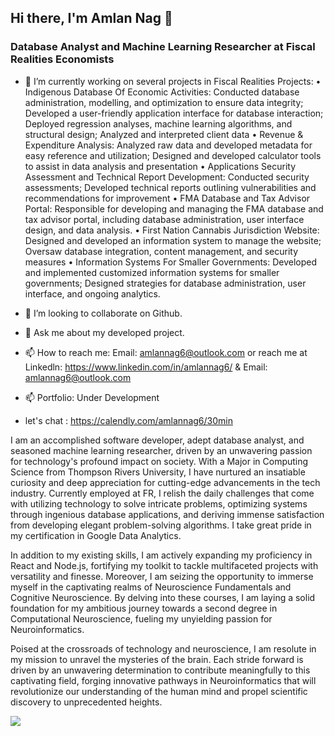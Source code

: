 ## Hi there, I'm Amlan Nag  👋

### Database Analyst and Machine Learning Researcher at Fiscal Realities Economists


- 🔭 I’m currently working on several projects in Fiscal Realities
  Projects: 
• Indigenous Database Of Economic Activities: Conducted database administration, modelling, and optimization to ensure data integrity; Developed a user-friendly application interface for database interaction; Deployed regression analyses, machine learning algorithms, and structural design; Analyzed and interpreted client data
• Revenue & Expenditure Analysis: Analyzed raw data and developed metadata for easy reference and utilization; Designed and developed calculator tools to assist in data analysis and presentation
• Applications Security Assessment and Technical Report Development: Conducted security assessments;
Developed technical reports outlining vulnerabilities and recommendations for improvement
• FMA Database and Tax Advisor Portal: Responsible for developing and managing the FMA database and tax advisor portal, including database administration, user interface design, and data analysis.
• First Nation Cannabis Jurisdiction Website: Designed and developed an information system to manage the website; Oversaw database integration, content management, and security measures
• Information Systems For Smaller Governments: Developed and implemented customized information systems for smaller governments; Designed strategies for database administration, user interface, and ongoing analytics.


- 👯 I’m looking to collaborate on Github.
- 💬 Ask me about my developed project. 
- 📫 How to reach me: Email: amlannag6@outlook.com or reach me at Linkedln:  https://www.linkedin.com/in/amlannag6/  & Email: amlannag6@outlook.com 
- 📫 Portfolio: Under Development 
- let's chat : https://calendly.com/amlannag6/30min 



I am an accomplished software developer, adept database analyst, and seasoned machine learning researcher, driven by an unwavering passion for technology's profound impact on society. With a Major in Computing Science from Thompson Rivers University, I have nurtured an insatiable curiosity and deep appreciation for cutting-edge advancements in the tech industry. Currently employed at FR, I relish the daily challenges that come with utilizing technology to solve intricate problems, optimizing systems through ingenious database applications, and deriving immense satisfaction from developing elegant problem-solving algorithms. I take great pride in my certification in Google Data Analytics.

In addition to my existing skills, I am actively expanding my proficiency in React and Node.js, fortifying my toolkit to tackle multifaceted projects with versatility and finesse. Moreover, I am seizing the opportunity to immerse myself in the captivating realms of Neuroscience Fundamentals and Cognitive Neuroscience. By delving into these courses, I am laying a solid foundation for my ambitious journey towards a second degree in Computational Neuroscience, fueling my unyielding passion for Neuroinformatics.

Poised at the crossroads of technology and neuroscience, I am resolute in my mission to unravel the mysteries of the brain. Each stride forward is driven by an unwavering determination to contribute meaningfully to this captivating field, forging innovative pathways in Neuroinformatics that will revolutionize our understanding of the human mind and propel scientific discovery to unprecedented heights.

![](https://github-readme-stats.vercel.app/api?username=amlannag6) 




